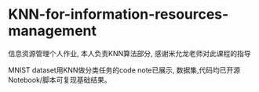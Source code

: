 # KNN-for-information-resources-management
信息资源管理个人作业, 本人负责KNN算法部分, 感谢米允龙老师对此课程的指导

MNIST dataset用KNN做分类任务的code note已展示, 数据集,代码均已开源
Notebook/脚本可复现基础结果。
